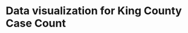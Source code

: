
# Data visualization for King County Case Count 
<div class="flourish-embed flourish-chart" data-src="visualisation/14930041"><script src="https://public.flourish.studio/resources/embed.js"></script></div>
